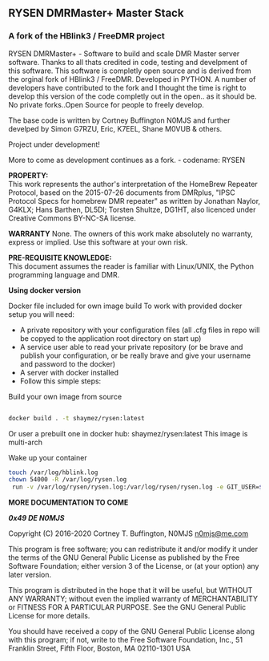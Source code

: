 ## RYSEN DMRMaster+ Master Stack ##
### A fork of the HBlink3 / FreeDMR project ###

RYSEN DMRMaster+ - Software to build and scale DMR Master server software. Thanks to all thats credited in code, testing and develpment of this software. This software is completly open source and is derived from the orginal fork of HBlink3 / FreeDMR. Developed in PYTHON. A number of developers have contributed to the fork and I thought the time is right to develop this version of the code completly out in the open.. as it should be. No private forks..Open Source for people to freely develop.

The base code is written by Cortney Buffington N0MJS and further develped by Simon G7RZU, Eric, K7EEL, Shane M0VUB & others.

Project under development!

More to come as development continues as a fork. - codename: RYSEN

**PROPERTY:**  
This work represents the author's interpretation of the HomeBrew Repeater Protocol, based on the 2015-07-26 documents from DMRplus, "IPSC Protocol Specs for homebrew DMR repeater" as written by Jonathan Naylor, G4KLX; Hans Barthen, DL5DI; Torsten Shultze, DG1HT, also licenced under Creative Commons BY-NC-SA license.

**WARRANTY**
None. The owners of this work make absolutely no warranty, express or implied. Use this software at your own risk.

**PRE-REQUISITE KNOWLEDGE:**  
This document assumes the reader is familiar with Linux/UNIX, the Python programming language and DMR.  

**Using docker version**

Docker file included for own image build
To work with provided docker setup you will need:
* A private repository with your configuration files (all .cfg files in repo will be copyed to the application root directory on start up)
* A service user able to read your private repository (or be brave and publish your configuration, or be really brave and give your username and password to the docker)
* A server with docker installed
* Follow this simple steps:

Build your own image from source

```bash

docker build . -t shaymez/rysen:latest

```

Or user a prebuilt one in docker hub: shaymez/rysen:latest
This image is multi-arch

Wake up your container

```bash
touch /var/log/hblink.log
chown 54000 -R /var/log/rysen.log
 run -v /var/log/rysen/rysen.log:/var/log/rysen/rysen.log -e GIT_USER=$USER -e GIT_PASSWORD=$PASSWORD -e GIT_REPO=$URL_TO_REPO_WITHOUT_HTTPS://  -p 54000:54000  shaymez/rysen:latest
 ```

**MORE DOCUMENTATION TO COME**

***0x49 DE N0MJS***

Copyright (C) 2016-2020 Cortney T. Buffington, N0MJS n0mjs@me.com

This program is free software; you can redistribute it and/or modify it under the terms of the GNU General Public License as published by the Free Software Foundation; either version 3 of the License, or (at your option) any later version.

This program is distributed in the hope that it will be useful, but WITHOUT ANY WARRANTY; without even the implied warranty of MERCHANTABILITY or FITNESS FOR A PARTICULAR PURPOSE. See the GNU General Public License for more details.

You should have received a copy of the GNU General Public License along with this program; if not, write to the Free Software Foundation, Inc., 51 Franklin Street, Fifth Floor, Boston, MA 02110-1301 USA